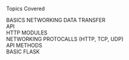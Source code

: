   Topics Covered

BASICS NETWORKING DATA TRANSFER<br>
API<br>
HTTP MODULES<br>
NETWORKING PROTOCALLS (HTTP, TCP, UDP)<br>
API METHODS<br>
BASIC FLASK<br>
